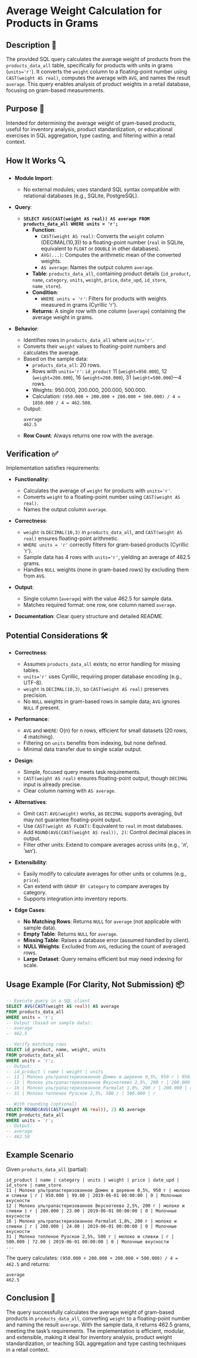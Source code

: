 # Average Weight Calculation for Products in Grams

## Description 📝

The provided SQL query calculates the average weight of products from the `products_data_all` table, specifically for products with units in grams (`units='г'`).
It converts the `weight` column to a floating-point number using `CAST(weight AS real)`, computes the average with `AVG`, and names the result `average`.
This query enables analysis of product weights in a retail database, focusing on gram-based measurements.

## Purpose 🎯

Intended for determining the average weight of gram-based products, useful for inventory analysis, product standardization, or educational exercises in SQL aggregation, type casting, and filtering within a retail context.

## How It Works 🔍

-   **Module Import**:

    -   No external modules; uses standard SQL syntax compatible with relational databases (e.g., SQLite, PostgreSQL).

-   **Query**:

    -   **`SELECT AVG(CAST(weight AS real)) AS average FROM products_data_all WHERE units = 'г';`**
        -   **Function**:
            -   `CAST(weight AS real)`: Converts the `weight` column (DECIMAL(10,3)) to a floating-point number (`real` in SQLite, equivalent to `FLOAT` or `DOUBLE` in other databases).
            -   `AVG(...)`: Computes the arithmetic mean of the converted weights.
            -   `AS average`: Names the output column `average`.
        -   **Table**: `products_data_all`, containing product details (`id_product`, `name`, `category`, `units`, `weight`, `price`, `date_upd`, `id_store`, `name_store`).
        -   **Condition**:
            -   `WHERE units = 'г'`: Filters for products with weights measured in grams (Cyrillic 'г').
        -   **Returns**: A single row with one column (`average`) containing the average weight in grams.

-   **Behavior**:
    -   Identifies rows in `products_data_all` where `units='г'`.
    -   Converts their `weight` values to floating-point numbers and calculates the average.
    -   Based on the sample data:
        -   `products_data_all`: 20 rows.
        -   Rows with `units='г'`: `id_product` 11 (`weight=950.000`), 12 (`weight=200.000`), 16 (`weight=200.000`), 31 (`weight=500.000`)—4 rows.
        -   Weights: 950.000, 200.000, 200.000, 500.000.
        -   Calculation: `(950.000 + 200.000 + 200.000 + 500.000) / 4 = 1850.000 / 4 = 462.500`.
    -   Output:
        ```
        average
        462.5
        ```
    -   **Row Count**: Always returns one row with the average.

## Verification ✅

Implementation satisfies requirements:

-   **Functionality**:

    -   Calculates the average of `weight` for products with `units='г'`.
    -   Converts `weight` to a floating-point number using `CAST(weight AS real)`.
    -   Names the output column `average`.

-   **Correctness**:

    -   `weight` is `DECIMAL(10,3)` in `products_data_all`, and `CAST(weight AS real)` ensures floating-point arithmetic.
    -   `WHERE units = 'г'` correctly filters for gram-based products (Cyrillic 'г').
    -   Sample data has 4 rows with `units='г'`, yielding an average of 462.5 grams.
    -   Handles `NULL` weights (none in gram-based rows) by excluding them from `AVG`.

-   **Output**:

    -   Single column (`average`) with the value 462.5 for sample data.
    -   Matches required format: one row, one column named `average`.

-   **Documentation**: Clear query structure and detailed README.

## Potential Considerations 🛠️

-   **Correctness**:

    -   Assumes `products_data_all` exists; no error handling for missing tables.
    -   `units='г'` uses Cyrillic, requiring proper database encoding (e.g., UTF-8).
    -   `weight` is `DECIMAL(10,3)`, so `CAST(weight AS real)` preserves precision.
    -   No `NULL` weights in gram-based rows in sample data; `AVG` ignores `NULL` if present.

-   **Performance**:

    -   `AVG` and `WHERE`: O(n) for n rows, efficient for small datasets (20 rows, 4 matching).
    -   Filtering on `units` benefits from indexing, but none defined.
    -   Minimal data transfer due to single scalar output.

-   **Design**:

    -   Simple, focused query meets task requirements.
    -   `CAST(weight AS real)` ensures floating-point output, though `DECIMAL` input is already precise.
    -   Clear column naming with `AS average`.

-   **Alternatives**:

    -   Omit `CAST`: `AVG(weight)` works, as `DECIMAL` supports averaging, but may not guarantee floating-point output.
    -   Use `CAST(weight AS FLOAT)`: Equivalent to `real` in most databases.
    -   Add `ROUND(AVG(CAST(weight AS real)), 2)`: Control decimal places in output.
    -   Filter other units: Extend to compare averages across units (e.g., 'л', 'мл').

-   **Extensibility**:

    -   Easily modify to calculate averages for other units or columns (e.g., `price`).
    -   Can extend with `GROUP BY category` to compare averages by category.
    -   Supports integration into inventory reports.

-   **Edge Cases**:
    -   **No Matching Rows**: Returns `NULL` for `average` (not applicable with sample data).
    -   **Empty Table**: Returns `NULL` for `average`.
    -   **Missing Table**: Raises a database error (assumed handled by client).
    -   **NULL Weights**: Excluded from `AVG`, reducing the count of averaged rows.
    -   **Large Dataset**: Query remains efficient but may need indexing for scale.

## Usage Example (For Clarity, Not Submission) 📦

```sql
-- Execute query in a SQL client
SELECT AVG(CAST(weight AS real)) AS average
FROM products_data_all
WHERE units = 'г';
-- Output (based on sample data):
-- average
-- 462.5

-- Verify matching rows
SELECT id_product, name, weight, units
FROM products_data_all
WHERE units = 'г';
-- Output:
-- id_product | name | weight | units
-- 11 | Молоко ультрапастеризованное Домик в деревне 0,5%, 950 г | 950.000 | г
-- 12 | Молоко ультрапастеризованное Вкуснотеево 2,5%, 200 г | 200.000 | г
-- 16 | Молоко ультрапастеризованное Parmalat 1,8%, 200 г | 200.000 | г
-- 31 | Молоко топленое Рузское 2,5%, 500 г | 500.000 | г

-- With rounding (optional)
SELECT ROUND(AVG(CAST(weight AS real)), 2) AS average
FROM products_data_all
WHERE units = 'г';
-- Output:
-- average
-- 462.50
```

## Example Scenario

Given `products_data_all` (partial):

```
id_product | name | category | units | weight | price | date_upd | id_store | name_store
11 | Молоко ультрапастеризованное Домик в деревне 0,5%, 950 г | молоко и сливки | г | 950.000 | 99.00 | 2019-06-01 00:00:00 | 0 | Молочные вкусности
12 | Молоко ультрапастеризованное Вкуснотеево 2,5%, 200 г | молоко и сливки | г | 200.000 | 23.00 | 2019-06-01 00:00:00 | 0 | Молочные вкусности
16 | Молоко ультрапастеризованное Parmalat 1,8%, 200 г | молоко и сливки | г | 200.000 | 24.00 | 2019-06-01 00:00:00 | 0 | Молочные вкусности
31 | Молоко топленое Рузское 2,5%, 500 г | молоко и сливки | г | 500.000 | 72.00 | 2019-06-01 00:00:00 | 0 | Молочные вкусности
...
```

The query calculates: `(950.000 + 200.000 + 200.000 + 500.000) / 4 = 462.5` and returns:

```
average
462.5
```

## Conclusion 🚀

The query successfully calculates the average weight of gram-based products in `products_data_all`, converting `weight` to a floating-point number and naming the result `average`. With the sample data, it returns 462.5 grams, meeting the task’s requirements.
The implementation is efficient, modular, and extensible, making it ideal for inventory analysis, product weight standardization, or teaching SQL aggregation and type casting techniques in a retail context.
